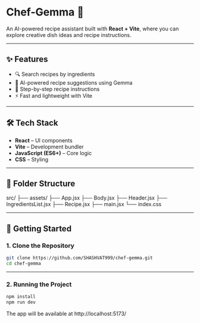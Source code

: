 # Chef-Gemma 🍳  
An AI-powered recipe assistant built with **React + Vite**, where you can explore creative dish ideas and recipe instructions.  

---

## ✨ Features
- 🔍 Search recipes by ingredients  
- 🤖 AI-powered recipe suggestions using Gemma  
- 📖 Step-by-step recipe instructions  
- ⚡ Fast and lightweight with Vite  

---

## 🛠️ Tech Stack
- **React** – UI components  
- **Vite** – Development bundler  
- **JavaScript (ES6+)** – Core logic  
- **CSS** – Styling  

---

## 📂 Folder Structure
src/
├── assets/
├── App.jsx
├── Body.jsx
├── Header.jsx
├── IngredientsList.jsx
├── Recipe.jsx
├── main.jsx
└── index.css

---

## 🚀 Getting Started

### 1. Clone the Repository
```bash
git clone https://github.com/SHASHVAT999/chef-gemma.git
cd chef-gemma
```
---
### 2. Running the Project
```bash
npm install
npm run dev
```
The app will be available at http://localhost:5173/